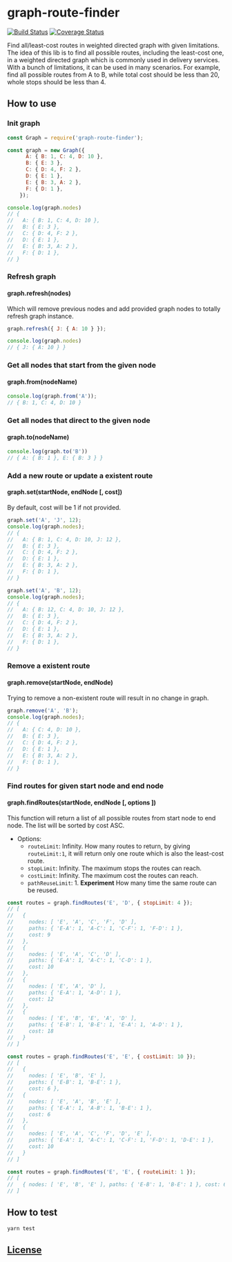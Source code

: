 # graph-route-finder

[![Build Status](https://travis-ci.com/CCharlieLi/graph-route-finder.svg?branch=main)](https://travis-ci.com/CCharlieLi/graph-route-finder)
[![Coverage Status](https://coveralls.io/repos/github/CCharlieLi/graph-route-finder/badge.svg?branch=main)](https://coveralls.io/github/CCharlieLi/graph-route-finder?branch=main)

Find all/least-cost routes in weighted directed graph with given limitations. The idea of this lib is to find all possible routes, including the least-cost one, in a weighted directed graph which is commonly used in delivery services. With a bunch of limitations, it can be used in many scenarios. For example, find all possible routes from A to B, while total cost should be less than 20, whole stops should be less than 4.

## How to use

### Init graph

```js
const Graph = require('graph-route-finder');

const graph = new Graph({
      A: { B: 1, C: 4, D: 10 },
      B: { E: 3 },
      C: { D: 4, F: 2 },
      D: { E: 1 },
      E: { B: 3, A: 2 },
      F: { D: 1 },
    }); 

console.log(graph.nodes)
// {
//   A: { B: 1, C: 4, D: 10 },
//   B: { E: 3 },
//   C: { D: 4, F: 2 },
//   D: { E: 1 },
//   E: { B: 3, A: 2 },
//   F: { D: 1 },
// }
```

### Refresh graph

#### graph.refresh(nodes)

Which will remove previous nodes and add provided graph nodes to totally refresh graph instance.

```js
graph.refresh({ J: { A: 10 } });

console.log(graph.nodes)
// { J: { A: 10 } }
```

### Get all nodes that start from the given node

#### graph.from(nodeName)

```js
console.log(graph.from('A'));
// { B: 1, C: 4, D: 10 }
```

### Get all nodes that direct to the given node

#### graph.to(nodeName)

```js
console.log(graph.to('B'))
// { A: { B: 1 }, E: { B: 3 } }
```

### Add a new route or update a existent route

#### graph.set(startNode, endNode [, cost])

By default, cost will be 1 if not provided.

```js
graph.set('A', 'J', 12);
console.log(graph.nodes);
// {
//   A: { B: 1, C: 4, D: 10, J: 12 },
//   B: { E: 3 },
//   C: { D: 4, F: 2 },
//   D: { E: 1 },
//   E: { B: 3, A: 2 },
//   F: { D: 1 },
// }

graph.set('A', 'B', 12);
console.log(graph.nodes);
// {
//   A: { B: 12, C: 4, D: 10, J: 12 },
//   B: { E: 3 },
//   C: { D: 4, F: 2 },
//   D: { E: 1 },
//   E: { B: 3, A: 2 },
//   F: { D: 1 },
// }
```

### Remove a existent route

#### graph.remove(startNode, endNode)

Trying to remove a non-existent route will result in no change in graph.

```js
graph.remove('A', 'B');
console.log(graph.nodes);
// {
//   A: { C: 4, D: 10 },
//   B: { E: 3 },
//   C: { D: 4, F: 2 },
//   D: { E: 1 },
//   E: { B: 3, A: 2 },
//   F: { D: 1 },
// }
```

### Find routes for given start node and end node

#### graph.findRoutes(startNode, endNode [, options ])

This function will return a list of all possible routes from start node to end node. The list will be sorted by cost ASC.
- Options:
  - `routeLimit`: Infinity. How many routes to return, by giving `routeLimit:1`, it will return only one route which is also the least-cost route.
  - `stopLimit`: Infinity. The maximum stops the routes can reach.
  - `costLimit`: Infinity. The maximum cost the routes can reach.
  - `pathReuseLimit`: 1. **Experiment** How many time the same route can be reused.

```js
const routes = graph.findRoutes('E', 'D', { stopLimit: 4 });
// [
//   {
//     nodes: [ 'E', 'A', 'C', 'F', 'D' ],
//     paths: { 'E-A': 1, 'A-C': 1, 'C-F': 1, 'F-D': 1 },
//     cost: 9
//   },
//   {
//     nodes: [ 'E', 'A', 'C', 'D' ],
//     paths: { 'E-A': 1, 'A-C': 1, 'C-D': 1 },
//     cost: 10
//   },
//   { 
//     nodes: [ 'E', 'A', 'D' ], 
//     paths: { 'E-A': 1, 'A-D': 1 }, 
//     cost: 12 
//   },
//   {
//     nodes: [ 'E', 'B', 'E', 'A', 'D' ],
//     paths: { 'E-B': 1, 'B-E': 1, 'E-A': 1, 'A-D': 1 },
//     cost: 18
//   }
// ]

const routes = graph.findRoutes('E', 'E', { costLimit: 10 });
// [
//   { 
//     nodes: [ 'E', 'B', 'E' ], 
//     paths: { 'E-B': 1, 'B-E': 1 }, 
//     cost: 6 },
//   {
//     nodes: [ 'E', 'A', 'B', 'E' ],
//     paths: { 'E-A': 1, 'A-B': 1, 'B-E': 1 },
//     cost: 6
//   },
//   {
//     nodes: [ 'E', 'A', 'C', 'F', 'D', 'E' ],
//     paths: { 'E-A': 1, 'A-C': 1, 'C-F': 1, 'F-D': 1, 'D-E': 1 },
//     cost: 10
//   }
// ]

const routes = graph.findRoutes('E', 'E', { routeLimit: 1 });
// [
//   { nodes: [ 'E', 'B', 'E' ], paths: { 'E-B': 1, 'B-E': 1 }, cost: 6 }
// ]
```

## How to test

```bash
yarn test
```

## [License]()